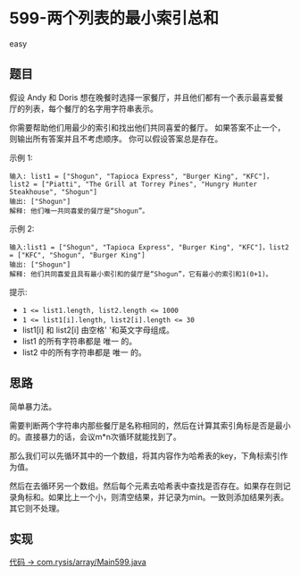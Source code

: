 # 599-两个列表的最小索引总和

easy

## 题目

假设 Andy 和 Doris 想在晚餐时选择一家餐厅，并且他们都有一个表示最喜爱餐厅的列表，每个餐厅的名字用字符串表示。

你需要帮助他们用最少的索引和找出他们共同喜爱的餐厅。 如果答案不止一个，则输出所有答案并且不考虑顺序。 你可以假设答案总是存在。



示例 1:
```
输入: list1 = ["Shogun", "Tapioca Express", "Burger King", "KFC"]，list2 = ["Piatti", "The Grill at Torrey Pines", "Hungry Hunter Steakhouse", "Shogun"]
输出: ["Shogun"]
解释: 他们唯一共同喜爱的餐厅是“Shogun”。
```
示例 2:
```
输入:list1 = ["Shogun", "Tapioca Express", "Burger King", "KFC"]，list2 = ["KFC", "Shogun", "Burger King"]
输出: ["Shogun"]
解释: 他们共同喜爱且具有最小索引和的餐厅是“Shogun”，它有最小的索引和1(0+1)。
```

提示:

- `1 <= list1.length, list2.length <= 1000`
- `1 <= list1[i].length, list2[i].length <= 30`
- list1[i] 和 list2[i] 由空格' '和英文字母组成。
- list1 的所有字符串都是 唯一 的。
- list2 中的所有字符串都是 唯一 的。

## 思路

简单暴力法。

需要判断两个字符串内那些餐厅是名称相同的，然后在计算其索引角标是否是最小的。直接暴力的话，会议m*n次循环就能找到了。

那么我们可以先循环其中的一个数组，将其内容作为哈希表的key，下角标索引作为值。

然后在去循环另一个数组。然后每个元素去哈希表中查找是否存在。如果存在则记录角标和。如果比上一个小，则清空结果，并记录为min。一致则添加结果列表。其它则不处理。


## 实现

[代码 -> com.rysis/array/Main599.java](../../src/com/rysis/array/Main599.java)
